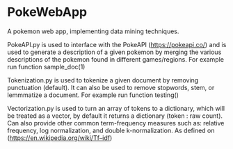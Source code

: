 # PokeWebApp
A pokemon web app, implementing data mining techniques.

PokeAPI.py
is used to interface with the PokeAPI (https://pokeapi.co/) and is used to generate a description of a given pokemon by merging the various descriptions of the pokemon found in different games/regions. For example run function sample_doc(1)

Tokenization.py
is used to tokenize a given document by removing punctuation (default). It can also be used to remove stopwords, stem, or lemmmatize a document. For example run function testing()

Vectorization.py
is used to turn an array of tokens to a dictionary, which will be treated as a vector, by default it returns a dictionary (token : raw count). Can also provide other common term-frequency measures such as: relative frequency, log normalization, and double k-normalization. As defined on (https://en.wikipedia.org/wiki/Tf–idf)